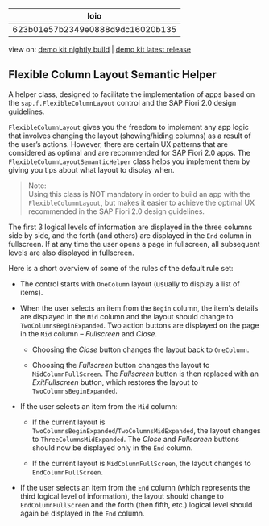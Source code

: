 <!-- loio623b01e57b2349e0888d9dc16020b135 -->

| loio |
| -----|
| 623b01e57b2349e0888d9dc16020b135 |

<div id="loio">

view on: [demo kit nightly build](https://openui5nightly.hana.ondemand.com/#/topic/623b01e57b2349e0888d9dc16020b135) | [demo kit latest release](https://openui5.hana.ondemand.com/#/topic/623b01e57b2349e0888d9dc16020b135)</div>

## Flexible Column Layout Semantic Helper

A helper class, designed to facilitate the implementation of apps based on the `sap.f.FlexibleColumnLayout` control and the SAP Fiori 2.0 design guidelines.

`FlexibleColumnLayout` gives you the freedom to implement any app logic that involves changing the layout \(showing/hiding columns\) as a result of the user’s actions. However, there are certain UX patterns that are considered as optimal and are recommended for SAP Fiori 2.0 apps. The `FlexibleColumnLayoutSemanticHelper` class helps you implement them by giving you tips about what layout to display when.

> Note:  
> Using this class is NOT mandatory in order to build an app with the `FlexibleColumnLayout`, but makes it easier to achieve the optimal UX recommended in the SAP Fiori 2.0 design guidelines.

The first 3 logical levels of information are displayed in the three columns side by side, and the forth \(and others\) are displayed in the `End` column in fullscreen. If at any time the user opens a page in fullscreen, all subsequent levels are also displayed in fullscreen.

Here is a short overview of some of the rules of the default rule set:

-   The control starts with `OneColumn` layout \(usually to display a list of items\).

-   When the user selects an item from the `Begin` column, the item's details are displayed in the `Mid` column and the layout should change to `TwoColumnsBeginExpanded`. Two action buttons are displayed on the page in the `Mid` column – *Fullscreen* and *Close*.

    -   Choosing the *Close* button changes the layout back to `OneColumn`.

    -   Choosing the *Fullscreen* button changes the layout to `MidColumnFullScreen`. The *Fullscreen* button is then replaced with an *ExitFullscreen* button, which restores the layout to `TwoColumnsBeginExpanded`.

-   If the user selects an item from the `Mid` column:

    -   If the current layout is `TwoColumnsBeginExpanded`/`TwoColumnsMidExpanded`, the layout changes to `ThreeColumnsMidExpanded`. The *Close* and *Fullscreen* buttons should now be displayed only in the `End` column.

    -   If the current layout is `MidColumnFullScreen`, the layout changes to `EndColumnFullScreen`.

-   If the user selects an item from the `End` column \(which represents the third logical level of information\), the layout should change to `EndColumnFullScreen` and the forth \(then fifth, etc.\) logical level should again be displayed in the `End` column.


